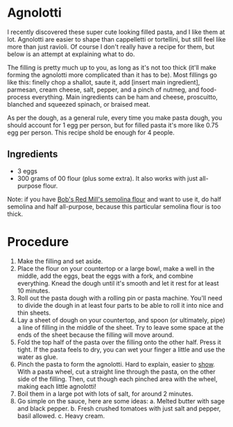# Agnolotti

I recently discovered these super cute looking filled pasta, and I like them at lot. Agnolotti are easier to shape than cappelletti or tortellini, but still feel like more than just ravioli. Of course I don't really have a recipe for them, but below is an attempt at explaining what to do.

The filling is pretty much up to you, as long as it's not too thick (it'll make forming the agnolotti more complicated than it has to be). Most fillings go like this: finelly chop a shallot, saute it, add [insert main ingredient], parmesan, cream cheese, salt, pepper, and a pinch of nutmeg, and food-process everything. Main ingredients can be ham and cheese, proscuitto, blanched and squeezed spinach, or braised meat. 

As per the dough, as a general rule, every time you make pasta dough, you should account for 1 egg per person, but for filled pasta it's more like 0.75 egg per person. This recipe shold be enough for 4 people.

## Ingredients
- 3 eggs
- 300 grams of 00 flour (plus some extra). It also works with just all-purpose flour. 

Note: if you have [Bob's Red Mill's semolina flour](https://www.bobsredmill.com/semolina-pasta-flour.html) and want to use it, do half semolina and half all-purpose, because this particular semolina flour is too thick.

# Procedure
1. Make the filling and set aside.
2. Place the flour on your countertop or a large bowl, make a well in the middle, add the eggs, beat the eggs with a fork, and combine everything. Knead the dough until it's smooth and let it rest for at least 10 minutes.
3. Roll out the pasta dough with a rolling pin or pasta machine. You'll need to divide the dough in at least four parts to be able to roll it into nice and thin sheets.
4. Lay a sheet of dough on your countertop, and spoon (or ultimately, pipe) a line of filling in the middle of the sheet. Try to leave some space at the ends of the sheet because the filling will move around. 
5. Fold the top half of the pasta over the filling onto the other half. Press it tight. If the pasta feels to dry, you can wet your finger a little and use the water as glue.
6. Pinch the pasta to form the agnolotti. Hard to explain, easier to [show](https://youtube.com/shorts/1_teKfLk0Lw?si=7Btva9je001BYam3). With a pasta wheel, cut a straight line through the pasta, on the other side of the filling. Then, cut though each pinched area with the wheel, making each little agnolotti!
7. Boil them in a large pot with lots of salt, for around 2 minutes. 
8. Go simple on the sauce, here are some ideas:
    a. Melted butter with sage and black pepper.
    b. Fresh crushed tomatoes with just salt and pepper, basil allowed.
    c. Heavy cream.
